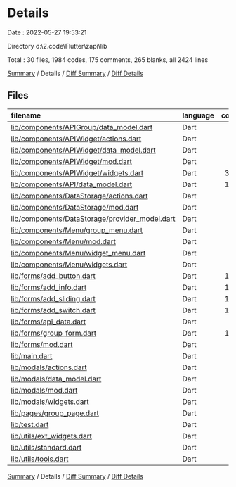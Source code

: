 # Details

Date : 2022-05-27 19:53:21

Directory d:\2.code\Flutter\zapi\lib

Total : 30 files,  1984 codes, 175 comments, 265 blanks, all 2424 lines

[Summary](results.md) / Details / [Diff Summary](diff.md) / [Diff Details](diff-details.md)

## Files
| filename | language | code | comment | blank | total |
| :--- | :--- | ---: | ---: | ---: | ---: |
| [lib/components/APIGroup/data_model.dart](/lib/components/APIGroup/data_model.dart) | Dart | 51 | 10 | 10 | 71 |
| [lib/components/APIWidget/actions.dart](/lib/components/APIWidget/actions.dart) | Dart | 25 | 1 | 3 | 29 |
| [lib/components/APIWidget/data_model.dart](/lib/components/APIWidget/data_model.dart) | Dart | 78 | 18 | 11 | 107 |
| [lib/components/APIWidget/mod.dart](/lib/components/APIWidget/mod.dart) | Dart | 17 | 2 | 6 | 25 |
| [lib/components/APIWidget/widgets.dart](/lib/components/APIWidget/widgets.dart) | Dart | 309 | 24 | 40 | 373 |
| [lib/components/API/data_model.dart](/lib/components/API/data_model.dart) | Dart | 119 | 21 | 22 | 162 |
| [lib/components/DataStorage/actions.dart](/lib/components/DataStorage/actions.dart) | Dart | 36 | 3 | 10 | 49 |
| [lib/components/DataStorage/mod.dart](/lib/components/DataStorage/mod.dart) | Dart | 11 | 0 | 6 | 17 |
| [lib/components/DataStorage/provider_model.dart](/lib/components/DataStorage/provider_model.dart) | Dart | 56 | 42 | 19 | 117 |
| [lib/components/Menu/group_menu.dart](/lib/components/Menu/group_menu.dart) | Dart | 49 | 0 | 8 | 57 |
| [lib/components/Menu/mod.dart](/lib/components/Menu/mod.dart) | Dart | 15 | 1 | 6 | 22 |
| [lib/components/Menu/widget_menu.dart](/lib/components/Menu/widget_menu.dart) | Dart | 88 | 2 | 9 | 99 |
| [lib/components/Menu/widgets.dart](/lib/components/Menu/widgets.dart) | Dart | 40 | 2 | 4 | 46 |
| [lib/forms/add_button.dart](/lib/forms/add_button.dart) | Dart | 103 | 4 | 8 | 115 |
| [lib/forms/add_info.dart](/lib/forms/add_info.dart) | Dart | 142 | 2 | 8 | 152 |
| [lib/forms/add_sliding.dart](/lib/forms/add_sliding.dart) | Dart | 161 | 1 | 8 | 170 |
| [lib/forms/add_switch.dart](/lib/forms/add_switch.dart) | Dart | 150 | 1 | 7 | 158 |
| [lib/forms/api_data.dart](/lib/forms/api_data.dart) | Dart | 28 | 1 | 2 | 31 |
| [lib/forms/group_form.dart](/lib/forms/group_form.dart) | Dart | 103 | 1 | 7 | 111 |
| [lib/forms/mod.dart](/lib/forms/mod.dart) | Dart | 18 | 0 | 7 | 25 |
| [lib/main.dart](/lib/main.dart) | Dart | 95 | 6 | 17 | 118 |
| [lib/modals/actions.dart](/lib/modals/actions.dart) | Dart | 39 | 9 | 9 | 57 |
| [lib/modals/data_model.dart](/lib/modals/data_model.dart) | Dart | 1 | 7 | 2 | 10 |
| [lib/modals/mod.dart](/lib/modals/mod.dart) | Dart | 6 | 0 | 4 | 10 |
| [lib/modals/widgets.dart](/lib/modals/widgets.dart) | Dart | 1 | 9 | 3 | 13 |
| [lib/pages/group_page.dart](/lib/pages/group_page.dart) | Dart | 86 | 2 | 7 | 95 |
| [lib/test.dart](/lib/test.dart) | Dart | 54 | 1 | 4 | 59 |
| [lib/utils/ext_widgets.dart](/lib/utils/ext_widgets.dart) | Dart | 67 | 2 | 5 | 74 |
| [lib/utils/standard.dart](/lib/utils/standard.dart) | Dart | 32 | 3 | 11 | 46 |
| [lib/utils/tools.dart](/lib/utils/tools.dart) | Dart | 4 | 0 | 2 | 6 |

[Summary](results.md) / Details / [Diff Summary](diff.md) / [Diff Details](diff-details.md)